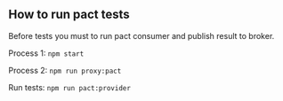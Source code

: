 ## How to run pact tests

Before tests you must to run pact consumer and publish result to broker.

Process 1: `npm start`

Process 2: `npm run proxy:pact`

Run tests: `npm run pact:provider`